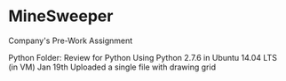 # MineSweeper
Company's Pre-Work Assignment

Python Folder:
  Review for Python
  Using Python 2.7.6 in Ubuntu 14.04 LTS (in VM)
  Jan 19th Uploaded a single file with drawing grid
